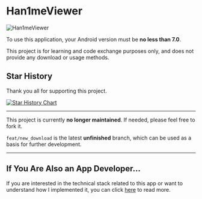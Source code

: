 # Han1meViewer

![Han1meViewer](https://socialify.git.ci/YenalyLiew/Han1meViewer/image?description=1&font=KoHo&forks=1&issues=1&language=1&logo=https%3A%2F%2Fgithub.com%2FYenalyLiew%2FHan1meViewer%2Fblob%2Fmaster%2Ficon%2Ficon_han1me_viewer-rurires.png%3Fraw%3Dtrue&name=1&owner=1&pattern=Plus&pulls=1&stargazers=1&theme=Dark)

To use this application, your Android version must be **no less than 7.0**.

This project is for learning and code exchange purposes only,
and does not provide any download or usage methods.

## Star History

Thank you all for supporting this project.

[![Star History Chart](https://api.star-history.com/svg?repos=YenalyLiew/Han1meViewer&type=Date)](https://star-history.com/#YenalyLiew/Han1meViewer&Date)

------

This project is currently **no longer maintained**. If needed, please feel free to fork it.

`feat/new_download` is the latest **unfinished** branch, which can be used as a basis for further
development.

------

## If You Are Also an App Developer...

If you are interested in the technical stack related to this app or want to understand how I
implemented it, you can click [here](README_TECH.md) to read more.